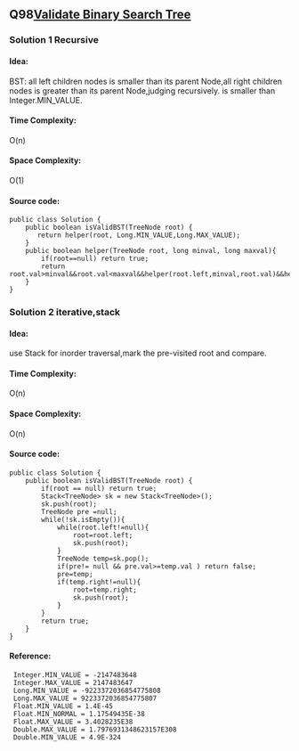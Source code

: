 ## Q98[Validate Binary Search Tree](https://leetcode.com/problems/validate-binary-search-tree/)

### Solution 1 Recursive
#### Idea:
BST: all left children nodes is smaller than its parent Node,all right children nodes is greater than its parent Node,judging recursively.
is smaller than Integer.MIN_VALUE. 
#### Time Complexity: 
O(n)
#### Space Complexity:
O(1)
#### Source code:
```
public class Solution {
    public boolean isValidBST(TreeNode root) {
       return helper(root, Long.MIN_VALUE,Long.MAX_VALUE);
    }
    public boolean helper(TreeNode root, long minval, long maxval){
        if(root==null) return true;
        return root.val>minval&&root.val<maxval&&helper(root.left,minval,root.val)&&helper(root.right,root.val,maxval);
    }
}
```
### Solution 2 iterative,stack
#### Idea:
use Stack for inorder traversal,mark the pre-visited root and compare.
#### Time Complexity: 
O(n)
#### Space Complexity:
O(n)
#### Source code:
```
public class Solution {
    public boolean isValidBST(TreeNode root) {
        if(root == null) return true; 
        Stack<TreeNode> sk = new Stack<TreeNode>();
        sk.push(root);
        TreeNode pre =null;
        while(!sk.isEmpty()){
            while(root.left!=null){
                root=root.left;
                sk.push(root);
            } 
            TreeNode temp=sk.pop();
            if(pre!= null && pre.val>=temp.val ) return false;
            pre=temp;
            if(temp.right!=null){
                root=temp.right;
                sk.push(root);
            }
        }
        return true;
    }
}
```
#### Reference:
```
 Integer.MIN_VALUE = -2147483648
 Integer.MAX_VALUE = 2147483647
 Long.MIN_VALUE = -9223372036854775808
 Long.MAX_VALUE = 9223372036854775807
 Float.MIN_VALUE = 1.4E-45
 Float.MIN_NORMAL = 1.17549435E-38
 Float.MAX_VALUE = 3.4028235E38
 Double.MAX_VALUE = 1.7976931348623157E308
 Double.MIN_VALUE = 4.9E-324
```

